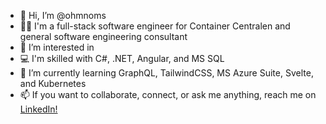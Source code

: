 - 👋 Hi, I’m @ohmnoms
- 👷‍♂️ I'm a full-stack software engineer for Container Centralen and general software engineering consultant
- 👀 I’m interested in 
- 💻 I'm skilled with C#, .NET, Angular, and MS SQL
- 🌱 I’m currently learning GraphQL, TailwindCSS, MS Azure Suite, Svelte, and Kubernetes 
- 📫 If you want to collaborate, connect, or ask me anything, reach me on [LinkedIn!](linkedin.com/in/ohmny)

<!---
ohmnoms/ohmnoms is a ✨ special ✨ repository because its `README.md` (this file) appears on your GitHub profile.
You can click the Preview link to take a look at your changes.
--->
